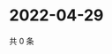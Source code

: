# 2022-04-29

共 0 条

<!-- BEGIN WEIBO -->
<!-- 最后更新时间 Fri Apr 29 2022 15:15:21 GMT+0800 (China Standard Time) -->

<!-- END WEIBO -->
